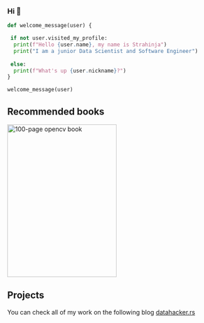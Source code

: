 ### Hi :metal:

```python
def welcome_message(user) {

 if not user.visited_my_profile:
  print(f"Hello {user.name}, my name is Strahinja")
  print("I am a junior Data Scientist and Software Engineer")
  
 else:
  print(f"What's up {user.nickname}?")
}

welcome_message(user)
```

## Recommended books
<a href="http://datahacker.rs/the-hundred-page-computer-vision-opencv-book-in-python/"><img src="http://media5.datahacker.rs/2020/05/10-768x1046.jpg" alt="100-page opencv book" width="250" height="350"></a>

## Projects
You can check all of my work on the following blog [datahacker.rs](https://datahacker.rs/)
 

